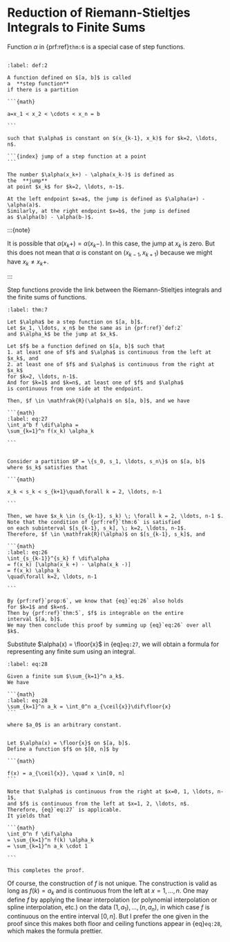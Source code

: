 # Reduction of Riemann-Stieltjes Integrals to Finite Sums

Function $\alpha$ in {prf:ref}`thm:6` is a special case of step functions.

```{index} step function
```

````{prf:definition} Step Functions
:label: def:2

A function defined on $[a, b]$ is called
a  **step function** 
if there is a partition

```{math}

a=x_1 < x_2 < \cdots < x_n = b

```

such that $\alpha$ is constant on $(x_{k-1}, x_k)$ for $k=2, \ldots, n$.

```{index} jump of a step function at a point
```

The number $\alpha(x_k+) - \alpha(x_k-)$ is defined as
the  **jump** 
at point $x_k$ for $k=2, \ldots, n-1$.

At the left endpoint $x=a$, the jump is defined as $\alpha(a+) - \alpha(a)$.
Similarly, at the right endpoint $x=b$, the jump is defined
as $\alpha(b) - \alpha(b-)$.

````

:::{note}

It is possible that $\alpha(x_k+) = \alpha(x_k -)$.
In this case, the jump at $x_k$ is zero.
But this does not mean that $\alpha$ is constant on $(x_{k-1}, x_{k+1})$
because we might have $x_k \neq x_k+$.

:::

Step functions provide the link between the Riemann-Stieltjes integrals
and the finite sums of functions.


````{prf:theorem} 
:label: thm:7

Let $\alpha$ be a step function on $[a, b]$.
Let $x_1, \ldots, x_n$ be the same as in {prf:ref}`def:2`
and $\alpha_k$ be the jump at $x_k$.

Let $f$ be a function defined on $[a, b]$ such that
1. at least one of $f$ and $\alpha$ is continuous from the left at $x_k$, and
2. at least one of $f$ and $\alpha$ is continuous from the right at $x_k$
for $k=2, \ldots, n-1$.
And for $k=1$ and $k=n$, at least one of $f$ and $\alpha$
is continuous from one side at the endpoint.

Then, $f \in \mathfrak{R}(\alpha)$ on $[a, b]$, and we have

```{math}
:label: eq:27
\int_a^b f \dif\alpha =
\sum_{k=1}^n f(x_k) \alpha_k

```

````

````{prf:proof}

Consider a partition $P = \{s_0, s_1, \ldots, s_n\}$ on $[a, b]$
where $s_k$ satisfies that

```{math}

x_k < s_k < s_{k+1}\quad\forall k = 2, \ldots, n-1

```

Then, we have $x_k \in (s_{k-1}, s_k) \; \forall k = 2, \ldots, n-1 $.
Note that the condition of {prf:ref}`thm:6` is satisfied
on each subinterval $[s_{k-1}, s_k], \; k=2, \ldots, n-1$.
Therefore, $f \in \mathfrak{R}(\alpha)$ on $[s_{k-1}, s_k]$, and

```{math}
:label: eq:26
\int_{s_{k-1}}^{s_k} f \dif\alpha
= f(x_k) [\alpha(x_k +) - \alpha(x_k -)]
= f(x_k) \alpha_k
\quad\forall k=2, \ldots, n-1

```

By {prf:ref}`prop:6`, we know that {eq}`eq:26` also holds
for $k=1$ and $k=n$.
Then by {prf:ref}`thm:5`, $f$ is integrable on the entire
interval $[a, b]$.
We may then conclude this proof by summing up {eq}`eq:26` over all $k$.

````

Substitute $\alpha(x) = \floor{x}$ in {eq}`eq:27`,
we will obtain a formula for representing any finite sum
using an integral.


````{prf:theorem} 
:label: eq:28

Given a finite sum $\sum_{k=1}^n a_k$.
We have

```{math}
:label: eq:28
\sum_{k=1}^n a_k = \int_0^n a_{\ceil{x}}\dif\floor{x}
```

where $a_0$ is an arbitrary constant.

````

````{prf:proof}

Let $\alpha(x) = \floor{x}$ on $[a, b]$.
Define a function $f$ on $[0, n]$ by

```{math}

f(x) = a_{\ceil{x}}, \quad x \in[0, n]
```

Note that $\alpha$ is continuous from the right at $x=0, 1, \ldots, n-1$,
and $f$ is continuous from the left at $x=1, 2, \ldots, n$.
Therefore, {eq}`eq:27` is applicable.
It yields that

```{math}
\int_0^n f \dif\alpha
= \sum_{k=1}^n f(k) \alpha_k
= \sum_{k=1}^n a_k \cdot 1

```

This completes the proof.

````

Of course, the construction of $f$ is not unique.
The construction is valid as long as $f(k) = a_k$ and
is continuous from the left at $x=1, \ldots, n$.
One may define $f$ by applying the linear interpolation
(or polynomial interpolation or spline interpolation, etc.)
on the data $(1, a_1), \ldots, (n, a_n)$,
in which case $f$ is continuous on the entire interval $[0, n]$.
But I prefer the one given in the proof since this makes
both floor and ceiling functions appear in {eq}`eq:28`,
which makes the formula prettier.
